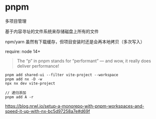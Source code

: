 # pnpm

多项目管理

基于内容寻址的文件系统来存储磁盘上所有的文件

npm/yarn 虽然有下载缓存，但项目安装时还是会再本地拷贝（多次写入）

require: node 14+

> The “p” in pnpm stands for “performant” — and wow, it really does deliver performance!

```
pnpm add shared-ui --filter vite-project --workspace
pnpm add nx -D -w
npx nx dev vite-project

// 递归添加
pnpm add A -r
```
https://blog.nrwl.io/setup-a-monorepo-with-pnpm-workspaces-and-speed-it-up-with-nx-bc5d97258a7e#d69f
